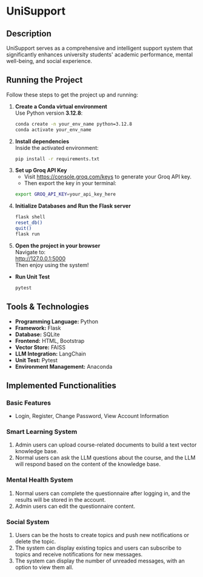# UniSupport

## Description
UniSupport serves as a comprehensive and intelligent support system that significantly enhances university students' academic performance, mental well-being, and social experience. 

## Running the Project
Follow these steps to get the project up and running:
1. **Create a Conda virtual environment**  
   Use Python version **3.12.8**:
   ```bash
   conda create -n your_env_name python=3.12.8
   conda activate your_env_name
   ```
2. **Install dependencies**  
    Inside the activated environment:
    ```bash
    pip install -r requirements.txt
    ```
3. **Set up Groq API Key**
    - Visit https://console.groq.com/keys to generate your Groq API key.
    - Then export the key in your terminal:
    ```bash
    export GROQ_API_KEY=your_api_key_here
    ```
4. **Initialize Databases and Run the Flask server**  
    ```bash
    flask shell
    reset_db()
    quit()
    flask run
    ```
5. **Open the project in your browser**  
    Navigate to:  
    http://127.0.0.1:5000  
    Then enjoy using the system!
- **Run Unit Test**
    ```bash
    pytest
    ```

## Tools & Technologies
- **Programming Language:** Python
- **Framework:** Flask
- **Database:** SQLite
- **Frontend:** HTML, Bootstrap
- **Vector Store:** FAISS
- **LLM Integration:** LangChain
- **Unit Test:** Pytest
- **Environment Management:** Anaconda

## Implemented Functionalities
### Basic Features
- Login, Register, Change Password, View Account Information
### Smart Learning System
1. Admin users can upload course-related documents to build a text vector knowledge base.
2. Normal users can ask the LLM questions about the course, and the LLM will respond based on the content of the knowledge base.
### Mental Health System
1. Normal users can complete the questionnaire after logging in, and the results will be stored in the account.
2. Admin users can edit the questionnaire content.
### Social System
1. Users can be the hosts to create topics and push new notifications or delete the topic.
2. The system can display existing topics and users can subscribe to topics and receive notifications for new messages.
3. The system can display the number of unreaded messages, with an option to view them all.
